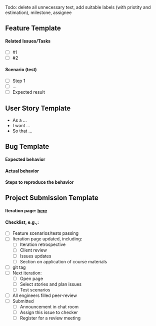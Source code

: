 Todo: delete all unnecessary text, add suitable labels (with priotity and estimation), milestone, assignee
## Feature Template

#### Related Issues/Tasks
- [ ] #1
- [ ] #2

#### Scenario (test)
- [ ] Step 1
- [ ] ...
- [ ] Expected result

## User Story Template
- As a ...
- I want ...
- So that ...

## Bug Template
#### Expected behavior
#### Actual behavior
#### Steps to reproduce the behavior

## Project Submission Template
#### Iteration page: [here](../wiki/iter-6.md)
#### Checklist, e.g.,:
- [ ] Feature scenarios/tests passing
- [ ] Iteration page updated, including:
  - [ ] Iteration retrospective
  - [ ] Client review
  - [ ] Issues updates
  - [ ] Section on application of course materials
- [ ] git tag
- [ ] Next iteration:
  - [ ] Open page
  - [ ] Select stories and plan issues
  - [ ] Test scenarios
- [ ] All engineers filled peer-review 
- [ ] Submitted
  - [ ] Announcement in chat room
  - [ ] Assign this issue to checker
  - [ ] Register for a review meeting
